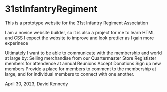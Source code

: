 # 31stInfantryRegiment
This is a prototype website for the 31st Infantry Regiment Association

I am a novice website builder, so it is also a project for me to learn HTML and CSS
I expect the website to improve and look prettier as I gain more experinece

Ultimately I want to be able to communicate with the membership and world at large by:
Selling merchandise from our Quartermaster Store
Registister members for attendence at annual Reunions
Accept Donations
Sign up new members
Provide a place for members to comment to the membership at large, and
for individual members to connect with one another.

April 30, 2023, David Kennedy
